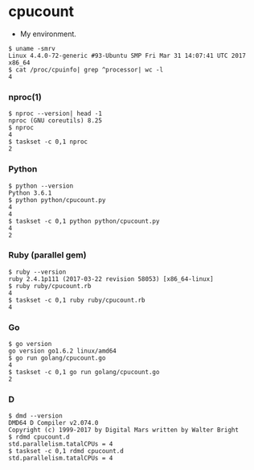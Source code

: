 # cpucount

* My environment.

```console
$ uname -smrv
Linux 4.4.0-72-generic #93-Ubuntu SMP Fri Mar 31 14:07:41 UTC 2017 x86_64
$ cat /proc/cpuinfo| grep ^processor| wc -l
4
```

### nproc(1)

```console
$ nproc --version| head -1
nproc (GNU coreutils) 8.25
$ nproc
4
$ taskset -c 0,1 nproc
2
```

### Python

```console
$ python --version
Python 3.6.1
$ python python/cpucount.py
4
4
$ taskset -c 0,1 python python/cpucount.py
4
2
```

### Ruby (parallel gem)

```console
$ ruby --version
ruby 2.4.1p111 (2017-03-22 revision 58053) [x86_64-linux]
$ ruby ruby/cpucount.rb
4
$ taskset -c 0,1 ruby ruby/cpucount.rb
4
```

### Go

```console
$ go version
go version go1.6.2 linux/amd64
$ go run golang/cpucount.go
4
$ taskset -c 0,1 go run golang/cpucount.go
2
```

### D

```console
$ dmd --version
DMD64 D Compiler v2.074.0
Copyright (c) 1999-2017 by Digital Mars written by Walter Bright
$ rdmd cpucount.d
std.parallelism.tatalCPUs = 4
$ taskset -c 0,1 rdmd cpucount.d
std.parallelism.tatalCPUs = 4
```
